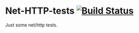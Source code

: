 # Net-HTTP-tests [![Build Status](https://travis-ci.org/ThyLeader/Net-HTTP-tests.svg?branch=master)](https://travis-ci.org/ThyLeader/Net-HTTP-tests)
Just some net/http tests.
